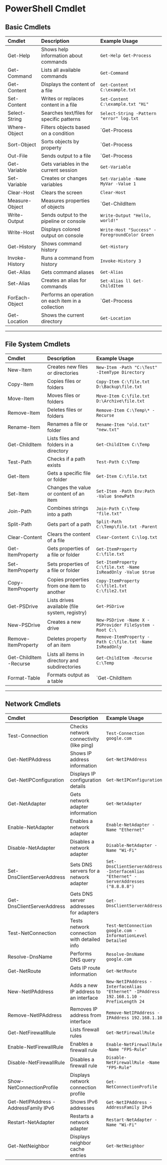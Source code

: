 # PowerShell Cmdlet

## Basic Cmdlets

| Cmdlet | Description | Example Usage |
| :-- | :-- | :-- |
| Get-Help | Shows help information about commands | `Get-Help Get-Process` |
| Get-Command | Lists all available commands | `Get-Command` |
| Get-Content | Displays the content of a file | `Get-Content C:\example.txt` |
| Set-Content | Writes or replaces content in a file | `Set-Content C:\example.txt "Hi"` |
| Select-String | Searches text/files for specific patterns | `Select-String -Pattern "error" log.txt` |
| Where-Object | Filters objects based on a condition | `Get-Process | Where-Object {$_.CPU -gt 100}` |
| Sort-Object | Sorts objects by property | `Get-Process | Sort-Object CPU` |
| Out-File | Sends output to a file | `Get-Process | Out-File processes.txt` |
| Get-Variable | Gets variables in the current session | `Get-Variable` |
| Set-Variable | Creates or changes variables | `Set-Variable -Name MyVar -Value 1` |
| Clear-Host | Clears the screen | `Clear-Host` |
| Measure-Object | Measures properties of objects | `Get-ChildItem | Measure-Object` |
| Write-Output | Sends output to the pipeline or console | `Write-Output "Hello, world!"` |
| Write-Host | Displays colored output on console | `Write-Host "Success" -ForegroundColor Green` |
| Get-History | Shows command history | `Get-History` |
| Invoke-History | Runs a command from history | `Invoke-History 3` |
| Get-Alias | Gets command aliases | `Get-Alias` |
| Set-Alias | Creates an alias for commands | `Set-Alias ll Get-ChildItem` |
| ForEach-Object | Performs an operation on each item in a collection | `Get-Process | ForEach-Object { $_.Name }` |
| Get-Location | Shows the current directory | `Get-Location` |

---

## File System Cmdlets

| Cmdlet | Description | Example Usage |
| :-- | :-- | :-- |
| New-Item | Creates new files or directories | `New-Item -Path "C:\Test" -ItemType Directory` |
| Copy-Item | Copies files or folders | `Copy-Item C:\file.txt D:\Backup\file.txt` |
| Move-Item | Moves files or folders | `Move-Item C:\file.txt D:\Archive\file.txt` |
| Remove-Item | Deletes files or folders | `Remove-Item C:\Temp\* -Recurse` |
| Rename-Item | Renames a file or folder | `Rename-Item "old.txt" "new.txt"` |
| Get-ChildItem | Lists files and folders in a directory | `Get-ChildItem C:\Temp` |
| Test-Path | Checks if a path exists | `Test-Path C:\Temp` |
| Get-Item | Gets a specific file or folder | `Get-Item C:\file.txt` |
| Set-Item | Changes the value or content of an item | `Set-Item -Path Env:Path -Value $newPath` |
| Join-Path | Combines strings into a path | `Join-Path C:\Temp "file.txt"` |
| Split-Path | Gets part of a path | `Split-Path C:\Temp\file.txt -Parent` |
| Clear-Content | Clears the content of a file | `Clear-Content C:\log.txt` |
| Get-ItemProperty | Gets properties of a file or folder | `Get-ItemProperty C:\file.txt` |
| Set-ItemProperty | Sets properties of a file or folder | `Set-ItemProperty C:\file.txt -Name IsReadOnly -Value $true` |
| Copy-ItemProperty | Copies properties from one item to another | `Copy-ItemProperty C:\file1.txt C:\file2.txt` |
| Get-PSDrive | Lists drives available (file system, registry) | `Get-PSDrive` |
| New-PSDrive | Creates a new drive | `New-PSDrive -Name X -PSProvider FileSystem -Root C:\` |
| Remove-ItemProperty | Deletes property of an item | `Remove-ItemProperty -Path C:\file.txt -Name IsReadOnly` |
| Get-ChildItem -Recurse | Lists all items in directory and subdirectories | `Get-ChildItem -Recurse C:\Temp` |
| Format-Table | Formats output as a table | `Get-ChildItem | Format-Table` |

---

## Network Cmdlets

| Cmdlet | Description | Example Usage |
| :-- | :-- | :-- |
| Test-Connection | Checks network connectivity (like ping) | `Test-Connection google.com` |
| Get-NetIPAddress | Shows IP address information | `Get-NetIPAddress` |
| Get-NetIPConfiguration | Displays IP configuration details | `Get-NetIPConfiguration` |
| Get-NetAdapter | Gets network adapter information | `Get-NetAdapter` |
| Enable-NetAdapter | Enables a network adapter | `Enable-NetAdapter -Name "Ethernet"` |
| Disable-NetAdapter | Disables a network adapter | `Disable-NetAdapter -Name "Wi-Fi"` |
| Set-DnsClientServerAddress | Sets DNS servers for a network adapter | `Set-DnsClientServerAddress -InterfaceAlias "Ethernet" -ServerAddresses ("8.8.8.8")` |
| Get-DnsClientServerAddress | Gets DNS server addresses for adapters | `Get-DnsClientServerAddress` |
| Test-NetConnection | Tests network connection with detailed info | `Test-NetConnection google.com -InformationLevel Detailed` |
| Resolve-DnsName | Performs DNS query | `Resolve-DnsName google.com` |
| Get-NetRoute | Gets IP route information | `Get-NetRoute` |
| New-NetIPAddress | Adds a new IP address to an interface | `New-NetIPAddress -InterfaceAlias "Ethernet" -IPAddress 192.168.1.10 -PrefixLength 24` |
| Remove-NetIPAddress | Removes IP address from interface | `Remove-NetIPAddress -IPAddress 192.168.1.10` |
| Get-NetFirewallRule | Lists firewall rules | `Get-NetFirewallRule` |
| Enable-NetFirewallRule | Enables a firewall rule | `Enable-NetFirewallRule -Name "FPS-Rule"` |
| Disable-NetFirewallRule | Disables a firewall rule | `Disable-NetFirewallRule -Name "FPS-Rule"` |
| Show-NetConnectionProfile | Displays network connection profile | `Get-NetConnectionProfile` |
| Get-NetIPAddress -AddressFamily IPv6 | Shows IPv6 addresses | `Get-NetIPAddress -AddressFamily IPv6` |
| Restart-NetAdapter | Restarts a network adapter | `Restart-NetAdapter -Name "Wi-Fi"` |
| Get-NetNeighbor | Displays neighbor cache entries | `Get-NetNeighbor` |
